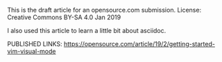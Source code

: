 This is the draft article for an opensource.com submission.
License: Creative Commons BY-SA 4.0
Jan 2019

I also used this article to learn a little bit about asciidoc.

PUBLISHED LINKS:
https://opensource.com/article/19/2/getting-started-vim-visual-mode


